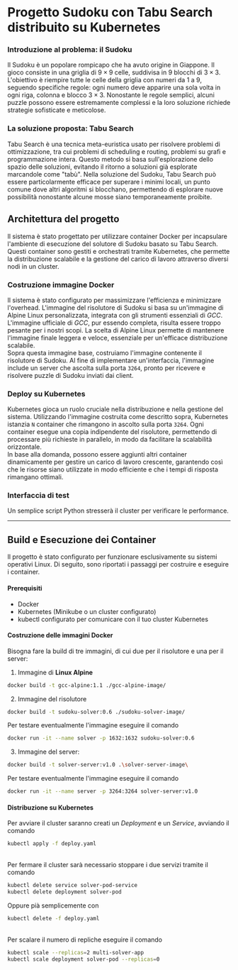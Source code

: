 # Progetto Sudoku con Tabu Search distribuito su Kubernetes

### Introduzione al problema: il Sudoku
Il Sudoku è un popolare rompicapo che ha avuto origine in Giappone. Il gioco consiste in una griglia di $9 \times 9$ celle, suddivisa in $9$ blocchi di $3 \times 3$. L'obiettivo è riempire tutte le celle della griglia con numeri da $1$ a $9$, seguendo specifiche regole: ogni numero deve apparire una sola volta in ogni riga, colonna e blocco $3 \times 3$. Nonostante le regole semplici, alcuni puzzle possono essere estremamente complessi e la loro soluzione richiede strategie sofisticate e meticolose.

### La soluzione proposta: Tabu Search
Tabu Search è una tecnica meta-euristica usato per risolvere problemi di ottimizzazione, tra cui problemi di scheduling e routing, problemi su grafi e programmazione intera. Questo metodo si basa sull'esplorazione dello spazio delle soluzioni, evitando il ritorno a soluzioni già esplorate marcandole come "tabù". Nella soluzione del Sudoku, Tabu Search può essere particolarmente efficace per superare i minimi locali, un punto comune dove altri algoritmi si blocchano, permettendo di esplorare nuove possibilità nonostante alcune mosse siano temporaneamente proibite.


## Architettura del progetto

Il sistema è stato progettato per utilizzare container Docker per incapsulare l'ambiente di esecuzione del solutore di Sudoku basato su Tabu Search. Questi container sono gestiti e orchestrati tramite Kubernetes, che permette la distribuzione scalabile e la gestione del carico di lavoro attraverso diversi nodi in un cluster.

### Costruzione immagine Docker
Il sistema è stato configurato per massimizzare l'efficienza e minimizzare l'overhead. L'immagine del risolutore di Sudoku si basa su un'immagine di Alpine Linux personalizzata, integrata con gli strumenti essenziali di *GCC*. L'immagine ufficiale di *GCC*, pur essendo completa, risulta essere troppo pesante per i nostri scopi. La scelta di Alpine Linux permette di mantenere l'immagine finale leggera e veloce, essenziale per un'efficace distribuzione scalabile.\
Sopra questa immagine base, costruiamo l'immagine contenente il risolutore di Sudoku. Al fine di implementare un'interfaccia, l'immagine include un server che ascolta sulla porta `3264`, pronto per ricevere e risolvere puzzle di Sudoku inviati dai client.

### Deploy su Kubernetes
Kubernetes gioca un ruolo cruciale nella distribuzione e nella gestione del sistema. Utilizzando l'immagine costruita come descritto sopra, Kubernetes istanzia `N` container che rimangono in ascolto sulla porta `3264`. Ogni container esegue una copia indipendente del risolutore, permettendo di processare più richieste in parallelo, in modo da facilitare la scalabilità orizzontale.\
In base alla domanda, possono essere aggiunti altri container dinamicamente per gestire un carico di lavoro crescente, garantendo così che le risorse siano utilizzate in modo efficiente e che i tempi di risposta rimangano ottimali.

### Interfaccia di test
Un semplice script Python stresserà il cluster per verificare le performance.

---

## Build e Esecuzione dei Container
Il progetto è stato configurato per funzionare esclusivamente su sistemi operativi Linux. Di seguito, sono riportati i passaggi per costruire e eseguire i container.

#### Prerequisiti
- Docker
- Kubernetes (Minikube o un cluster configurato)
- kubectl configurato per comunicare con il tuo cluster Kubernetes

#### Costruzione delle immagini Docker
Bisogna fare la build di tre immagini, di cui due per il risolutore e una per il server:
1. Immagine di **Linux Alpine**
```bash
docker build -t gcc-alpine:1.1 ./gcc-alpine-image/
```
2. Immagine del risolutore
```bash
docker build -t sudoku-solver:0.6 ./sudoku-solver-image/
```

Per testare eventualmente l'immagine eseguire il comando
```bash
docker run -it --name solver -p 1632:1632 sudoku-solver:0.6
```

3. Immagine del server:
```bash
docker build -t solver-server:v1.0 .\solver-server-image\
```

Per testare eventualmente l'immagine eseguire il comando
```bash
docker run -it --name server -p 3264:3264 solver-server:v1.0
```

#### Distribuzione su Kubernetes

Per avviare il cluster saranno creati un *Deployment* e un *Service*, avviando il comando
```bash
kubectl apply -f deploy.yaml
```
\
Per fermare il cluster sarà necessario stoppare i due servizi tramite il comando
```bash
kubectl delete service solver-pod-service
kubectl delete deployment solver-pod
```
Oppure pià semplicemente con
```bash
kubectl delete -f deploy.yaml
```
\
Per scalare il numero di repliche eseguire il comando
```bash
kubectl scale --replicas=2 multi-solver-app
kubectl scale deployment solver-pod --replicas=0
```

